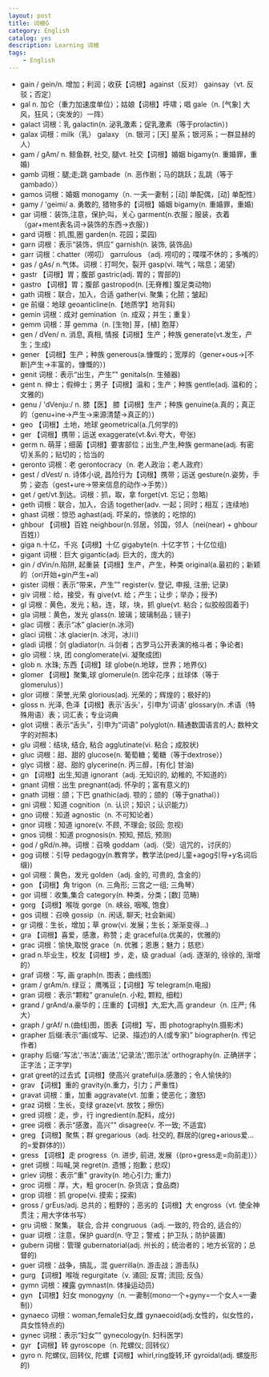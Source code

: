 ```yaml
---
layout: post
title: 词根G
category: English
catalog: yes
description: Learning 词根
tags:
    - English
---
```

* gain    / gein/n. 增加；利润；收获【词根】against（反对）   gainsay（vt. 反驳；否定）
* gal n. 加仑（重力加速度单位）；姑娘【词根】呼啸；唱   gale（n. [气象] 大风，狂风；（突发的）一阵）
* galact  词根：乳    galactin(n. 泌乳激素；促乳激素（等于prolactin）)
* galax   词根：milk（乳）  galaxy （n. 银河；[天] 星系；银河系；一群显赫的人）
* gam / gAm/ n. 鲸鱼群, 社交, 腿vt. 社交【词根】婚姻    bigamy(n. 重婚罪，重婚)
* gamb    词根：腿;走;跳    gambade（n. 恶作剧；马的跳跃；乱跳（等于gambado））
* gamos   词根：婚姻   monogamy（n. 一夫一妻制；[动] 单配偶，[动] 单配性）
* gamy    / 'geimi/ a. 勇敢的, 猎物多的【词根】婚姻    bigamy(n. 重婚罪，重婚)
* gar 词根：装饰,注意，保护;叫，关心    garment(n.衣服；服装，衣着（gar+ment表名词→装饰的东西→衣服）)
* gard    词根：抓,围,圈    garden(n. 花园；菜园)
* garn    词根：表示“装饰，供应”    garnish(n.  装饰, 装饰品)
* garr    词根：chatter（唠叨）  garrulous （adj. 唠叨的；喋喋不休的；多嘴的）
* gas / gAs/  n.气体。词根：打呵欠，裂开  gasp(vi. 喘气；喘息；渴望)
* gastr   【词根】胃；腹部    gastric(adj. 胃的；胃部的)
* gastro  【词根】胃；腹部    gastropod(n. [无脊椎] 腹足类动物)
* gath    词根：联合，加入，合适 gather(vi. 聚集；化脓；皱起)
* ge  前缀：地球   geoanticline(n.【地质学】地背斜)
* gemin   词根：成对    gemination（n. 成双；并生；重复）
* gemm    词根：芽    gemma（n. [生物] 芽，[植] 胞芽）
* gen / dVen/ n. 消息, 真相, 情报【词根】生产；种族  generate(vt.发生，产生；生成)
* gener   【词根】生产；种族   generous(a.慷慨的；宽厚的（gener+ous→[不断]产生→丰富的，慷慨的）)
* genit   词根：表示“出生，产生”"   genitals(n.  生殖器)
* gent    n. 绅士；假绅士；男子【词根】温和；生产；种族    gentle(adj. 温和的；文雅的)
* genu    / 'dVenju:/ n. 膝【医】 膝【词根】生产；种族  genuine(a.真的；真正的（genu+ine→产生→来源清楚→真正的）)
* geo 【词根】土地，地球   geometrical(a.几何学的)
* ger 【词根】携带；运送   exaggerate(vt.&vi.夸大，夸张)
* germ    n. 萌芽；细菌【词根】要害部位；出生,产生,种族   germane(adj. 有密切关系的；贴切的；恰当的
* geronto 词根：老    gerontocracy（n. 老人政治；老人政府）
* gest    / dVest/ n. 诗体小说, 昌险行为【词根】携带；运送 gesture(n.姿势，手势；姿态（gest+ure→带来信息的动作→手势）)
* get / get/vt.到达。词根：抓，取，拿    forget(vt. 忘记；忽略)
* geth    词根：联合，加入，合适 together(adv. 一起；同时；相互；连续地)
* ghast   词根：惊恐   aghast(adj. 吓呆的，惊骇的；吃惊的)
* ghbour  【词根】百姓  neighbour(n.邻居，邻国，邻人（nei(near) + ghbour百姓)）
* giga    n.十亿，千兆【词根】十亿   gigabyte(n. 十亿字节；十亿位组)
* gigant  词根：巨大   gigantic(adj. 巨大的，庞大的)
* gin / dVin/n.陷阱, 起重装【词根】生产，产生，种类    original(a.最初的；新颖的（ori开始+gin产生+al)
* gister  词根：表示“带来，产生”"   register(v.  登记, 申报, 注册; 记录)
* giv 词根：给，接受，有   give(vt. 给；产生；让步；举办；授予)
* gl  词根：黄色，发光；粘，连，球，块，抓  glue(vt. 粘合；似胶般固着于)
* gla 词根：黄色，发光    glass(n. 玻璃；玻璃制品；镜子)
* glac    词根：表示“冰”    glacier(n.冰河)
* glaci   词根：冰    glacier(n. 冰河，冰川)
* gladi   词根：剑    gladiator(n. 斗剑者；古罗马公开表演的格斗者；争论者)
* glo 词根：块, 团 conglomerate(vi. 凝聚成团)
* glob    n.  水珠; 东西【词根】球 globe(n.地球，世界；地界仪)
* glomer  【词根】聚集,球    glomerule(n. 团伞花序；丝球体（等于glomerulus）)
* glor    词根：荣誉,光荣    glorious(adj. 光荣的；辉煌的；极好的)
* gloss   n.  光泽, 色泽【词根】表示'舌头'，引申为'词语'    glossary(n. 术语（特殊用语）表；词汇表；专业词典
* glot    词根：表示“舌头”，引申为“词语”   polyglot(n.  精通数国语言的人; 数种文字的对照本)
* glu 词根：结块, 结合, 粘合   agglutinate(vi. 粘合；成胶状)
* gluc    词根：甜、甜的 glucose(n. 葡萄糖；葡糖（等于dextrose）)
* glyc    词根：甜、甜的 glycerine(n. 丙三醇，[有化] 甘油)
* gn  【词根】出生,知道   ignorant（adj.  无知识的, 幼稚的, 不知道的）
* gnant   词根：出生   pregnant(adj. 怀孕的；富有意义的)
* gnath   词根：颌；下巴 gnathic(adj. 颚的；颌的（等于gnathal）)
* gni 词根：知道   cognition（n. 认识；知识；认识能力）
* gno 词根：知道   agnostic（n. 不可知论者）
* gnor    词根：知道   ignore(v.  不顾, 不理会; 驳回; 忽视)
* gnos    词根：知道   prognosis(n.  预知, 预后, 预测)
* god / gRd/n.神。词根：召唤 goddam（adj.（受）诅咒的，讨厌的）
* gog 词根：引导   pedagogy(n.教育学，教学法(ped儿童+agog引导+y名词后缀))
* gol 词根：黄色，发光    golden（adj.  金的, 可贵的, 含金的）
* gon 【词根】角   trigon（n.  三角形; 三宫之一组; 三角琴）
* gor 词根：收集,集合    category(n. 种类，分类；[数] 范畴)
* gorg    【词根】喉咙  gorge（n.  峡谷, 咽喉, 饱食）
* gos 词根：召唤   gossip（n.  闲话, 聊天; 社会新闻）
* gr  词根：生长，增加；草  grow(vi. 发展；生长；渐渐变得…)
* gra 【词根】喜爱，感激，称赞；走  graceful(a.优美的，优雅的)
* grac    词根：愉快,取悦    grace（n. 优雅；恩惠；魅力；慈悲）
* grad    n.毕业生，校友【词根】步，走，级   gradual（adj.  逐渐的, 徐徐的, 渐增的）
* graf    词根：写, 画 graph(n. 图表；曲线图)
* gram    / grAm/n. 绿豆； 鹰嘴豆；【词根】写 telegram(n.电报)
* gran    词根：表示“颗粒”   granule(n.  小粒, 颗粒, 细粒)
* grand   / grAnd/a.豪华的；庄重的【词根】大,宏大,高 grandeur（n.  庄严; 伟大）
* graph   / grAf/  n.(曲线)图，图表【词根】写，图  photography(n.摄影术)
* grapher 后缀:表示“画(或写、记录、描述)的人(或专家)”   biographer(n. 传记作者)
* graphy  后缀:'写法','书法','画法','记录法','图示法'   orthography(n. 正确拼字；正字法；正字学)
* grat    greet的过去式【词根】使高兴    grateful(a.感激的；令人愉快的)
* grav    【词根】重的  gravity(n.重力，引力；严重性)
* gravat  词根：重，加重 aggravate(vt. 加重；使恶化；激怒)
* graz    词根：生长，变绿    graze(vt. 放牧；擦伤)
* gred    词根：走，步，行    ingredient(n.配料，成分)
* gree    词根：表示“感激，高兴”"   disagree(v.  不一致; 不适宜)
* greg    【词根】聚焦；群    gregarious（adj.  社交的, 群居的(greg+arious爱…的=爱群体的)）
* gress   【词根】走   progress（n.  进步, 前进, 发展（(pro+gress走=向前走)））
* gret    词根：叫喊,哭 regret(n. 遗憾；抱歉；悲叹)
* griev   词根：表示“重"    gravity(n.  地心引力; 重力)
* groc    词根：厚，大，粗    grocer(n. 杂货店；食品商)
* grop    词根：抓    grope(vi. 摸索；探索)
* gross   / grEus/adj. 总共的；粗野的；恶劣的【词根】大   engross（vt. 使全神贯注；用大字体书写）
* gru 词根：聚集， 联合, 合并   congruous（adj.  一致的, 符合的, 适合的）
* guar    词根：注意，保护    guard(n. 守卫；警戒；护卫队；防护装置)
* gubern  词根：管理   gubernatorial(adj. 州长的；统治者的；地方长官的；总督的)
* guer    词根：战争，搞乱，混  guerrilla(n. 游击战；游击队)
* gurg    【词根】喉咙  regurgitate（v.  涌回; 反胃; 流回; 反刍）
* gymn    词根：裸露   gymnast(n. 体操运动员)
* gyn 【词根】妇女  monogyny（n.  一妻制(mono一个+gyny=一个女人=一妻制)）
* gynaeco 词根：woman,female妇女,雌 gynaecoid(adj.女性的，似女性的，具女性特点的)
* gynec   词根：表示“妇女”"  gynecology(n.  妇科医学)
* gyr 【词根】转   gyroscope（n.  陀螺仪; 回转仪）
* gyro    n. 陀螺仪, 回转仪, 陀螺【词根】whirl,ring旋转,环   gyroidal(adj. 螺旋形的)
